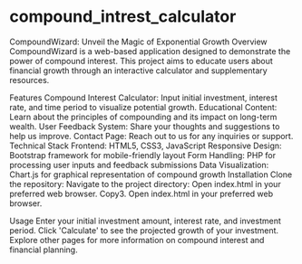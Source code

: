 # compound_intrest_calculator
CompoundWizard: Unveil the Magic of Exponential Growth
Overview
CompoundWizard is a web-based application designed to demonstrate the power of compound interest. This project aims to educate users about financial growth through an interactive calculator and supplementary resources.

Features
Compound Interest Calculator: Input initial investment, interest rate, and time period to visualize potential growth.
Educational Content: Learn about the principles of compounding and its impact on long-term wealth.
User Feedback System: Share your thoughts and suggestions to help us improve.
Contact Page: Reach out to us for any inquiries or support.
Technical Stack
Frontend: HTML5, CSS3, JavaScript
Responsive Design: Bootstrap framework for mobile-friendly layout
Form Handling: PHP for processing user inputs and feedback submissions
Data Visualization: Chart.js for graphical representation of compound growth
Installation
Clone the repository:
Navigate to the project directory:
Open index.html in your preferred web browser.
Copy3. Open index.html in your preferred web browser.

Usage
Enter your initial investment amount, interest rate, and investment period.
Click 'Calculate' to see the projected growth of your investment.
Explore other pages for more information on compound interest and financial planning.
